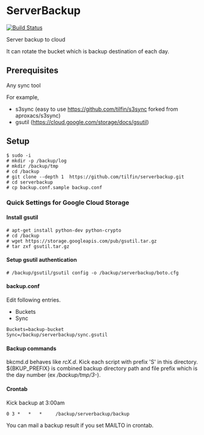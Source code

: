 ServerBackup
============

[![Build Status](https://travis-ci.org/tilfin/serverbackup.svg)](https://travis-ci.org/tilfin/serverbackup)

Server backup to cloud

It can rotate the bucket which is backup destination of each day.


Prerequisites
-------------

Any sync tool

For example,

* s3sync (easy to use https://github.com/tilfin/s3sync forked from aproxacs/s3sync)
* gsutil (https://cloud.google.com/storage/docs/gsutil)


Setup
-----

```
$ sudo -i
# mkdir -p /backup/log
# mkdir /backup/tmp
# cd /backup
# git clone --depth 1  https://github.com/tilfin/serverbackup.git
# cd serverbackup
# cp backup.conf.sample backup.conf
```

### Quick Settings for Google Cloud Storage

#### Install gsutil

```
# apt-get install python-dev python-crypto
# cd /backup
# wget https://storage.googleapis.com/pub/gsutil.tar.gz
# tar zxf gsutil.tar.gz
```

#### Setup gsutil authentication

```
# /backup/gsutil/gsutil config -o /backup/serverbackup/boto.cfg
```

#### backup.conf

Edit following entries.

* Buckets
* Sync

```
Buckets=backup-bucket
Sync=/backup/serverbackup/sync.gsutil
```

#### Backup commands

bkcmd.d behaves like _rcX.d_. Kick each script with prefix 'S' in this directory.
${BKUP_PREFIX} is combined backup directory path and file prefix which is the day number (ex _/backup/tmp/3-_).


#### Crontab

Kick backup at 3:00am

```
0 3 *   *   *     /backup/serverbackup/backup
```

You can mail a backup result if you set MAILTO in crontab.
